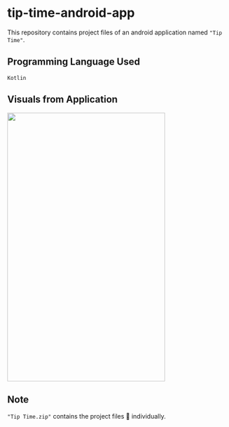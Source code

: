 # tip-time-android-app
This repository contains project files of an android application named `"Tip Time"`.

## Programming Language Used
`Kotlin`

## Visuals from Application
<img src="https://user-images.githubusercontent.com/93377842/144866882-fd9f519f-5711-443f-bd61-54cf88399b94.jpg" width="360" height="613" />

## Note
`"Tip Time.zip"` contains the project files 📂 individually.
